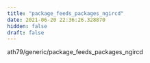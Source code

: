 ```yaml
---
title: "package_feeds_packages_ngircd"
date: 2021-06-20 22:36:26.328870
hidden: false
draft: false
---
```


ath79/generic/package_feeds_packages_ngircd

